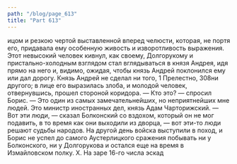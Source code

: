 ```yaml
---
path: "/blog/page_613"
title: "Part 613"
---
```


ицом и резкою чертой выставленной вперед челюсти, которая, не портя его, придавала ему особенную живость и изворотливость выражения. Этот невысокий человек кивнул, как своему, Долгорукому и пристально-холодным взглядом стал вглядываться в князя Андрея, идя прямо на него и, видимо, ожидая, чтобы князь Андрей поклонился ему или дал дорогу. Князь Андрей не сделал ни того, 1 Прелестно,
308ни другого; в лице его выразилась злоба, и молодой человек, отвернувшись, прошел стороной коридора.
— Кто это? — спросил Борис.
— Это один из самых замечательнейших, но неприятнейших мне людей. Это министр иностранных дел, князь Адам Чарторижский.
— Вот эти люди, — сказал Болконский со вздохом, который он не мог подавить, в то время как они выходили из дворца, — вот эти-то люди решают судьбы народов.
На другой день войска выступили в поход, и Борис не успел до самого Аустерлицкого сражения побывать ни у Болконского, ни у Долгорукова и остался еще на время в Измайловском полку.
X.
На заре 16-го числа эскад
